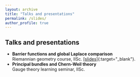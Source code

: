 ```yaml
---
layout: archive
title: "Talks and presentations"
permalink: /slides/
author_profile: true
---
```


Talks and presentations
-----

* **Barrier functions and global Laplace comparison**\
Riemannian geometry course, IISc. [[slides]](https://drive.google.com/file/d/1R3UDzFrz6sDm-FMjYT_33uhypyDWdj7L/view?usp=sharing){:target="_blank"}.
* **Principal bundles and Chern-Weil theory**\
Gauge theory learning seminar, IISc.

